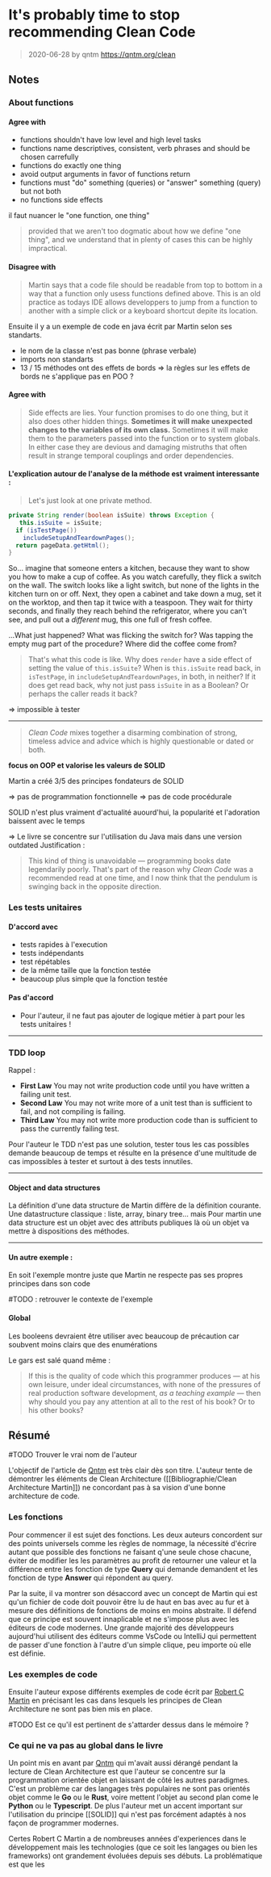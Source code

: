 # It's probably time to stop recommending Clean Code

> 2020-06-28 by qntm
> https://qntm.org/clean

## Notes

### About functions

#### Agree with
- functions shouldn't have low level and high level tasks
- functions name descriptives, consistent, verb phrases and should be chosen carrefully
- functions do exactly one thing
- avoid output arguments in favor of functions return
- functions must "do" something (queries) or "answer" something (query) but not both
- no functions side effects


il faut nuancer le "one function, one thing"
> provided that we aren't too dogmatic about how we define "one thing", and we understand that in plenty of cases this can be highly impractical.

#### Disagree with

> Martin says that a code file should be readable from top to bottom in a way that a function only usess functions defined above. This is an old practice as todays IDE allows developpers to jump from a function to another with a simple click or a keyboard shortcut depite its location. 


Ensuite il y a un exemple de code en java écrit par Martin selon ses standarts. 

- le nom de la classe n'est pas bonne (phrase verbale)
- imports non standarts
- 13 / 15 méthodes ont des effets de bords => la règles sur les effets de bords ne s'applique pas en POO ?

#### Agree with
> Side effects are lies. Your function promises to do one thing, but it also does other hidden things. **Sometimes it will make unexpected changes to the variables of its own class.** Sometimes it will make them to the parameters passed into the function or to system globals. In either case they are devious and damaging mistruths that often result in strange temporal couplings and order dependencies.

#### L'explication autour de l'analyse de la méthode est vraiment interessante : 

> Let's just look at one private method.
```java
private String render(boolean isSuite) throws Exception {
   this.isSuite = isSuite;
  if (isTestPage())
    includeSetupAndTeardownPages();
  return pageData.getHtml();
}
```
>
So... imagine that someone enters a kitchen, because they want to show you how to make a cup of coffee. As you watch carefully, they flick a switch on the wall. The switch looks like a light switch, but none of the lights in the kitchen turn on or off. Next, they open a cabinet and take down a mug, set it on the worktop, and then tap it twice with a teaspoon. They wait for thirty seconds, and finally they reach behind the refrigerator, where you can't see, and pull out a _different_ mug, this one full of fresh coffee.
>
...What just happened? What was flicking the switch for? Was tapping the empty mug part of the procedure? Where did the coffee come from?
>
> That's what this code is like. Why does `render` have a side effect of setting the value of `this.isSuite`? When is `this.isSuite` read back, in `isTestPage`, in `includeSetupAndTeardownPages`, in both, in neither? If it does get read back, why not just pass `isSuite` in as a Boolean? Or perhaps the caller reads it back?

=> impossible à tester

---
>_Clean Code_ mixes together a disarming combination of strong, timeless advice and advice which is highly questionable or dated or both.

**focus on OOP et valorise les valeurs de SOLID**

Martin a créé 3/5 des principes fondateurs de SOLID

=> pas de programmation fonctionnelle
=> pas de code procédurale

SOLID n'est plus vraiment d'actualité auourd'hui, la popularité et l'adoration baissent avec le temps

=> Le livre se concentre sur l'utilisation du Java mais dans une version outdated Justification :
> This kind of thing is unavoidable — programming books date legendarily poorly. That's part of the reason why _Clean Code_ was a recommended read at one time, and I now think that the pendulum is swinging back in the opposite direction.

### Les tests unitaires
#### D'accord avec
- tests rapides à l'execution
- tests indépendants
- test répétables
- de la même taille que la fonction testée
- beaucoup plus simple que la fonction testée

#### Pas d'accord
- Pour l'auteur, il ne faut pas ajouter de logique métier à part pour les tests unitaires !

---

### TDD loop

Rappel :
- **First Law** You may not write production code until you have written a failing unit test.
- **Second Law** You may not write more of a unit test than is sufficient to fail, and not compiling is failing.
- **Third Law** You may not write more production code than is sufficient to pass the currently failing test.

Pour l'auteur le TDD n'est pas une solution, tester tous les cas possibles demande beaucoup de temps et résulte en la présence d'une multitude de cas impossibles à tester et surtout à des tests innutiles.

---
#### Object and data structures
La définition d'une data structure de Martin diffère de la définition courante. Une datastructure classique  : liste, array, binary tree... mais Pour martin une data structure est un objet avec des attributs publiques là où un objet va mettre à dispositions des méthodes.

---

#### Un autre exemple :
En soit l'exemple montre juste que Martin ne respecte pas ses propres principes dans son code

#TODO : retrouver le contexte de l'exemple


#### Global
Les booleens devraient être utiliser avec beaucoup de précaution car soubvent moins clairs que des enumérations

Le gars est salé quand même :
> If this is the quality of code which this programmer produces — at his own leisure, under ideal circumstances, with none of the pressures of real production software development, _as a teaching example_ — then why should you pay any attention at all to the rest of his book? Or to his other books?


## Résumé
#TODO Trouver le vrai nom de l'auteur

L'objectif de l'article de <ins>Qntm</ins> est très clair dès son titre. L'auteur tente de démontrer les éléments de Clean Architecture ([[Bibliographie/Clean Architecture Martin]]) ne concordant pas à sa vision d'une bonne architecture de code. 

### Les fonctions
Pour commencer il est sujet des fonctions. Les deux auteurs concordent sur des points universels comme les règles de nommage, la nécessité d'écrire autant que possible des fonctions ne faisant q'une seule chose chacune, éviter de modifier les les paramètres au profit de retourner une valeur et la différence entre les fonction de type **Query** qui demande demandent et les fonction de type **Answer** qui répondent au query.

Par la suite, il va montrer son désaccord avec un concept de Martin qui est qu'un fichier de code doit pouvoir être lu de haut en bas avec au fur et à mesure des définitions de fonctions de moins en moins abstraite. Il défend que ce principe est souvent innaplicable et ne s'impose plus avec les éditeurs de code modernes. Une grande majorité des développeurs aujourd'hui utilisent des éditeurs comme VsCode ou IntelliJ qui permettent de passer d'une fonction à l'autre d'un simple clique, peu importe où elle est définie. 

### Les exemples de code
Ensuite l'auteur expose différents exemples de code écrit par <ins>Robert C Martin</ins> en précisant les cas dans lesquels les principes de Clean Architecture ne sont pas bien mis en place.

#TODO Est ce qu'il est pertinent de s'attarder dessus dans le mémoire ?

### Ce qui ne va pas au global dans le livre
Un point mis en avant par <ins>Qntm</ins> qui m'avait aussi dérangé pendant la lecture de Clean Architecture est que l'auteur se concentre sur la programmation orientée objet en laissant de côté les autres paradigmes. C'est un problème car des langages très populaires ne sont pas orientés objet comme le **Go** ou le **Rust**, voire mettent l'objet au second plan come le **Python** ou le **Typescript**. De plus l'auteur met un accent important sur l'utilisation du principe [[SOLID]] qui n'est pas forcément adaptés à nos façon de programmer modernes. 

Certes Robert C Martin a de nombreuses années d'experiences dans le développement mais les technologies (que ce soit les langages ou bien les frameworks) ont grandement évoluées depuis ses débuts. La problématique est que les 




